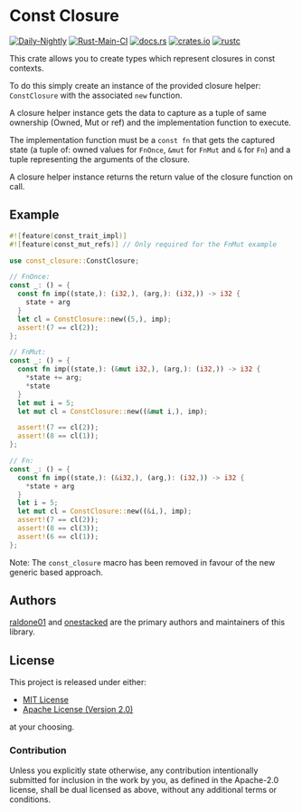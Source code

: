 # Const Closure

[![Daily-Nightly](https://github.com/ink-feather-org/const_closure/actions/workflows/rust_daily_nightly_check.yml/badge.svg)](https://github.com/ink-feather-org/const_closure/actions/workflows/rust_daily_nightly_check.yml)
[![Rust-Main-CI](https://github.com/ink-feather-org/const_closure/actions/workflows/rust_main.yml/badge.svg)](https://github.com/ink-feather-org/const_closure/actions/workflows/rust_main.yml)
[![docs.rs](https://docs.rs/const_closure/badge.svg)](https://docs.rs/const_closure)
[![crates.io](https://img.shields.io/crates/v/const_closure.svg)](https://crates.io/crates/const_closure)
[![rustc](https://img.shields.io/badge/rustc-nightly-lightgrey)](https://doc.rust-lang.org/nightly/std/)

<!-- The rest of this section comes straight from the crate docs from the source. -->

This crate allows you to create types which represent closures in const contexts.

To do this simply create an instance of the provided closure helper: `ConstClosure`
with the associated `new` function.

A closure helper instance gets the data to capture as a tuple of same ownership (Owned, Mut or ref) and the implementation function to execute.

The implementation function must be a `const fn` that gets the captured state (a tuple of: owned values for `FnOnce`, `&mut` for `FnMut` and `&` for `Fn`)
and a tuple representing the arguments of the closure.

A closure helper instance returns the return value of the closure function on call.

## Example
```rust
#![feature(const_trait_impl)]
#![feature(const_mut_refs)] // Only required for the FnMut example

use const_closure::ConstClosure;

// FnOnce:
const _: () = {
  const fn imp((state,): (i32,), (arg,): (i32,)) -> i32 {
    state + arg
  }
  let cl = ConstClosure::new((5,), imp);
  assert!(7 == cl(2));
};

// FnMut:
const _: () = {
  const fn imp((state,): (&mut i32,), (arg,): (i32,)) -> i32 {
    *state += arg;
    *state
  }
  let mut i = 5;
  let mut cl = ConstClosure::new((&mut i,), imp);

  assert!(7 == cl(2));
  assert!(8 == cl(1));
};

// Fn:
const _: () = {
  const fn imp((state,): (&i32,), (arg,): (i32,)) -> i32 {
    *state + arg
  }
  let i = 5;
  let mut cl = ConstClosure::new((&i,), imp);
  assert!(7 == cl(2));
  assert!(8 == cl(3));
  assert!(6 == cl(1));
};
```

Note: The `const_closure` macro has been removed in favour of the new generic based approach.

Authors
-------

[raldone01](https://github.com/raldone01) and [onestacked](https://github.com/chriss0612) are the primary authors and maintainers of this library.

License
-------

This project is released under either:

- [MIT License](https://github.com/ink-feather-org/const_closure/blob/master/LICENSE-MIT)
- [Apache License (Version 2.0)](https://github.com/ink-feather-org/const_closure/blob/master/LICENSE-APACHE)

at your choosing.

### Contribution

Unless you explicitly state otherwise, any contribution intentionally
submitted for inclusion in the work by you, as defined in the Apache-2.0
license, shall be dual licensed as above, without any additional terms or
conditions.
